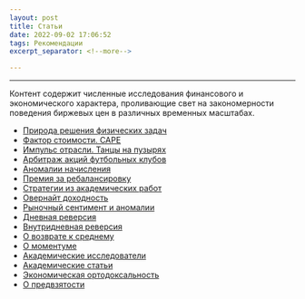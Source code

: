 ```yaml
---
layout: post
title: Статьи
date: 2022-09-02 17:06:52
tags: Рекомендации
excerpt_separator: <!--more-->

---
```



----------------

<!--more-->


Контент содержит численные исследования финансового и экономического характера, проливающие свет на закономерности поведения биржевых цен в различных временных масштабах.


* <a href="https://vector-am.ru/2022-08-02/physics_task">Природа решения физических задач</a>
* <a href="https://vector-am.ru/2022-07-14/value_countries">Фактор стоимости. CAPE</a>
* <a href="https://vector-am.ru/2022-06-10/industry_impulse">Импульс отрасли. Танцы на пузырях</a>
* <a href="https://vector-am.ru/2022-05-13/soccer_arbitrage">Арбитраж акций футбольных клубов</a>
* <a href="https://vector-am.ru/2022-04-25/accrual_anomaly">Аномалии начисления</a>
* <a href="https://vector-am.ru/2022-03-03/rebalance_premium">Премия за ребалансировку</a>
* <a href="https://vector-am.ru/2022-02-02/strategy_overview">Стратегии из академических работ</a>
* <a href="https://vector-am.ru/2022-01-09/overretun">Овернайт доходность</a>
* <a href="https://vector-am.ru/2022-01-06/market_anomaly">Рыночный сентимент и аномалии</a>
* <a href="https://vector-am.ru/2021-11-27/mreversal_daily">Дневная реверсия</a>
* <a href="https://vector-am.ru/2021-11-26/mreversal_intraday">Внутридневная реверсия</a>
* <a href="https://vector-am.ru/2021-11-25/mreversal_about">О возврате к среднему</a>
* <a href="https://vector-am.ru/2021-10-21/momentum_papers">О моментуме</a>
* <a href="https://vector-am.ru/2021-09-21/research_people">Академические исследователи</a>
* <a href="https://vector-am.ru/2021-09-05/research_papers">Академические статьи</a>
* <a href="https://vector-am.ru/2020-09-23/economic_ortodox">Экономическая ортодоксальность</a>
* <a href="https://vector-am.ru/2020-09-15/predvzatost">О предвзятости</a>
